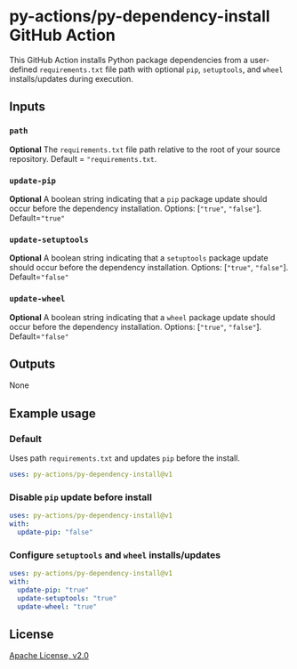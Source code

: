 # py-actions/py-dependency-install GitHub Action

This GitHub Action installs Python package dependencies from a user-defined `requirements.txt` file path with optional `pip`, `setuptools`, and `wheel` installs/updates during execution.

## Inputs

### `path`

**Optional** The `requirements.txt` file path relative to the root of your source repository. Default = `"requirements.txt`.

### `update-pip`

**Optional** A boolean string indicating that a `pip` package update should occur before the dependency installation. Options: [`"true"`, `"false"`].  Default=`"true"`

### `update-setuptools`

**Optional** A boolean string indicating that a `setuptools` package update should occur before the dependency installation. Options: [`"true"`, `"false"`].  Default=`"false"`

### `update-wheel`

**Optional** A boolean string indicating that a `wheel` package update should occur before the dependency installation. Options: [`"true"`, `"false"`].  Default=`"false"`

## Outputs

None

## Example usage

### Default

Uses path `requirements.txt` and updates `pip` before the install.

```yaml
uses: py-actions/py-dependency-install@v1
```

### Disable `pip` update before install

```yaml
uses: py-actions/py-dependency-install@v1
with:
  update-pip: "false"
```

### Configure `setuptools` and `wheel` installs/updates

```yaml
uses: py-actions/py-dependency-install@v1
with:
  update-pip: "true"
  update-setuptools: "true"
  update-wheel: "true"
```

## License

[Apache License, v2.0](LICENSE)